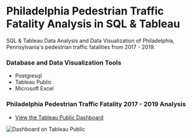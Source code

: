 # Philadelphia Pedestrian Traffic Fatality Analysis in SQL & Tableau
SQL & Tableau Data Analysis and Data Visualization of Philadelphia, Pennsylvania's pedestrian traffic fatalities from 2017 - 2019. 

### Database and Data Visualization Tools
+ Postgresql
+ Tableau Public
+ Microsoft Excel

### Philadelphia Pedestrian Traffic Fatality 2017 - 2019 Analysis
+ [View the Tableau Public Dashboard](https://public.tableau.com/profile/matthew.snell1329#!/vizhome/PhiladelphiaPedestrianFatalities/PhiladelphiasFatalPedestrianCrashes2017-2019)

![Dashboard on Tableau Public](https://github.com/MatthewLSnell/2017---2019-Philadelphia-Pedestrian-Fatalities-Analysis/blob/main/Philadelphia%20Pedestrian%20Traffic%20Fatality%20Dashboard%20Cover.PNG)

